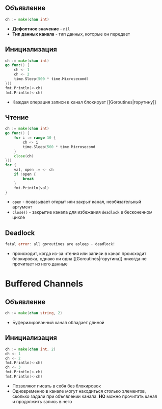 
## Объявление

```go
ch := make(chan int)
```
- **Дефолтное значение** - `nil`
- **Тип данных канала** - тип данных, которые он передает

## Инициализация

```go
ch := make(chan int)
go func() {
	ch <- 1
	ch <- 2
	time.Sleep(500 * time.Microsecond)
}()
fmt.Println(<-ch)
fmt.Println(<-ch)
```
- Каждая операция записи в канал блокирует [[Goroutines|горутину]]

## Чтение

```go
ch := make(chan int)
go func() {
	for i := range 10 {
		ch <- i
		time.Sleep(500 * time.Microsecond
	}
	close(ch)
}()
for {
	val, open := <- ch
	if !open {
		break
	}
	fmt.Println(val)
}
```
- `open` - показывает открыт или закрыт канал, необязательный аргумент
- `close()` - закрытие канала  для избежания `deadlock` в бесконечном цикле


## Deadlock

```go
fatal error: all goroutines are asleep - deadlock!
```
- происходит, когда из-за чтения или записи в канал происходит блокировка, однако ни одна [[Goroutines|горутина]] никогда не прочитает из него данные

# Buffered Channels

## Объявление

```go
ch := make(chan string, 2)
```
- Буферизированный канал обладает длиной

## Инициализация

```go
ch := make(chan int, 2)
ch <- 1
ch <- 2
fmt.Println(<-ch)
ch <- 3
fmt.Println(<-ch)
fmt.Println(<-ch)
```
- Позволяют писать в себя без блокировок
- Одновременно в канале могут находиться столько элементов, сколько задали при объявлении канала. **НО** можно прочитать канал и продолжить запись в него

